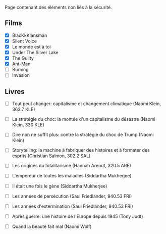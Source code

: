 Page contenant des éléments non liés à la sécurité.

## Films
- [x] BlacKkKlansman 
- [x] Silent Voice
- [x] Le monde est à toi
- [x] Under The Silver Lake
- [x] The Guilty
- [x] Ant-Man
- [ ] Burning
- [ ] Invasion

## Livres
- [ ] Tout peut changer: capitalisme et changement climatique (Naomi Klein, 363.7 KLE)
- [ ] La stratégie du choc: la montée d'un capitalisme du désastre (Naomi Klein, 330 KLE)
- [ ] Dire non ne suffit plus: contre la stratégie du choc de Trump (Naomi Klein)
- [ ] Storytelling: la machine à fabriquer des histoires et à formater des esprits (Christian Salmon, 302.2 SAL)
- [ ] Les origines du totalitarisme (Hannah Arendt, 320.5 ARE)
- [ ] L'empereur de toutes les maladies (Siddartha Mukherjee)
- [ ] Il était une fois le gène (Siddartha Mukherjee)
- [ ] Les années de persécution (Saul Friedländer, 940.53 FRI)
- [ ] Les années d'extermination (Saul Friedländer, 940.53 FRI)
- [ ] Après guerre: une histoire de l'Europe depuis 1945 (Tony Judt)
- [ ] Quand la beauté fait mal (Naomi Wolf)

